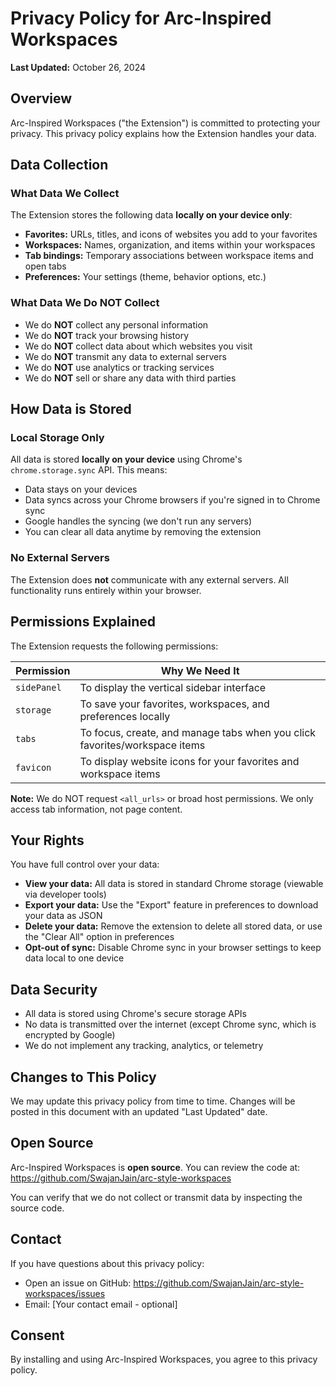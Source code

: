 # Privacy Policy for Arc-Inspired Workspaces

**Last Updated:** October 26, 2024

## Overview

Arc-Inspired Workspaces ("the Extension") is committed to protecting your privacy. This privacy policy explains how the Extension handles your data.

## Data Collection

### What Data We Collect

The Extension stores the following data **locally on your device only**:

- **Favorites:** URLs, titles, and icons of websites you add to your favorites
- **Workspaces:** Names, organization, and items within your workspaces
- **Tab bindings:** Temporary associations between workspace items and open tabs
- **Preferences:** Your settings (theme, behavior options, etc.)

### What Data We Do NOT Collect

- We do **NOT** collect any personal information
- We do **NOT** track your browsing history
- We do **NOT** collect data about which websites you visit
- We do **NOT** transmit any data to external servers
- We do **NOT** use analytics or tracking services
- We do **NOT** sell or share any data with third parties

## How Data is Stored

### Local Storage Only

All data is stored **locally on your device** using Chrome's `chrome.storage.sync` API. This means:

- Data stays on your devices
- Data syncs across your Chrome browsers if you're signed in to Chrome sync
- Google handles the syncing (we don't run any servers)
- You can clear all data anytime by removing the extension

### No External Servers

The Extension does **not** communicate with any external servers. All functionality runs entirely within your browser.

## Permissions Explained

The Extension requests the following permissions:

| Permission | Why We Need It |
|------------|----------------|
| `sidePanel` | To display the vertical sidebar interface |
| `storage` | To save your favorites, workspaces, and preferences locally |
| `tabs` | To focus, create, and manage tabs when you click favorites/workspace items |
| `favicon` | To display website icons for your favorites and workspace items |

**Note:** We do NOT request `<all_urls>` or broad host permissions. We only access tab information, not page content.

## Your Rights

You have full control over your data:

- **View your data:** All data is stored in standard Chrome storage (viewable via developer tools)
- **Export your data:** Use the "Export" feature in preferences to download your data as JSON
- **Delete your data:** Remove the extension to delete all stored data, or use the "Clear All" option in preferences
- **Opt-out of sync:** Disable Chrome sync in your browser settings to keep data local to one device

## Data Security

- All data is stored using Chrome's secure storage APIs
- No data is transmitted over the internet (except Chrome sync, which is encrypted by Google)
- We do not implement any tracking, analytics, or telemetry

## Changes to This Policy

We may update this privacy policy from time to time. Changes will be posted in this document with an updated "Last Updated" date.

## Open Source

Arc-Inspired Workspaces is **open source**. You can review the code at:
https://github.com/SwajanJain/arc-style-workspaces

You can verify that we do not collect or transmit data by inspecting the source code.

## Contact

If you have questions about this privacy policy:

- Open an issue on GitHub: https://github.com/SwajanJain/arc-style-workspaces/issues
- Email: [Your contact email - optional]

## Consent

By installing and using Arc-Inspired Workspaces, you agree to this privacy policy.
